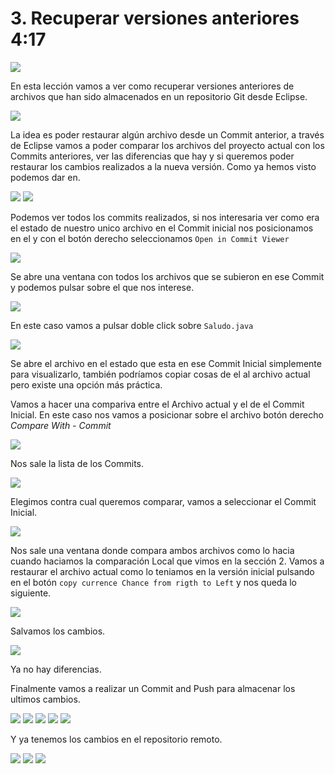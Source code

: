 # 3. Recuperar versiones anteriores 4:17

<img src = "images/03-01.png">

En esta lección vamos a ver como recuperar versiones anteriores de archivos que han sido almacenados en un repositorio Git desde Eclipse. 

<img src = "images/03-02.png">

La idea es poder restaurar algún archivo desde un Commit anterior, a través de Eclipse vamos a poder comparar los archivos del proyecto actual con los Commits anteriores, ver las diferencias que hay y si queremos poder restaurar los cambios realizados a la nueva versión. Como ya hemos visto podemos dar en.

<img src = "images/03-03.png">

<img src = "images/03-04.png">

Podemos ver todos los commits realizados, si nos interesaria ver como era el estado de nuestro unico archivo en el Commit inicial nos posicionamos en el y con el botón derecho seleccionamos `Open in Commit Viewer`

<img src = "images/03-05.png">

Se abre una ventana con todos los archivos que se subieron en ese Commit y podemos pulsar sobre el que nos interese.

<img src = "images/03-06.png">

En este caso vamos a pulsar doble click sobre `Saludo.java`

<img src = "images/03-07.png">

Se abre el archivo en el estado que esta en ese Commit Inicial simplemente para visualizarlo, también podríamos copiar cosas de el al archivo actual pero existe una opción más práctica.

Vamos a hacer una compariva entre el Archivo actual y el de el Commit Inicial. En este caso nos vamos a posicionar sobre el archivo botón derecho *Compare With - Commit*

<img src = "images/03-08.png">

Nos sale la lista de los Commits.

<img src = "images/03-09.png">

Elegimos contra cual queremos comparar, vamos a seleccionar el Commit Inicial.

<img src = "images/03-10.png">

Nos sale una ventana donde compara ambos archivos como lo hacia cuando haciamos la comparación Local que vimos en la sección 2. Vamos a restaurar el archivo actual como lo teniamos en la versión inicial pulsando en el botón `copy currence Chance from rigth to Left` y nos queda lo siguiente.

<img src = "images/03-11.png">

Salvamos los cambios.

<img src = "images/03-12.png">

Ya no hay diferencias.

Finalmente vamos a realizar un Commit and Push para almacenar los ultimos cambios.

<img src = "images/03-13.png">

<img src = "images/03-14.png">

<img src = "images/03-15.png">

<img src = "images/03-16.png">

<img src = "images/03-17.png">

Y ya tenemos los cambios en el repositorio remoto.

<img src = "images/03-18.png">

<img src = "images/03-19.png">

<img src = "images/03-20.png">




